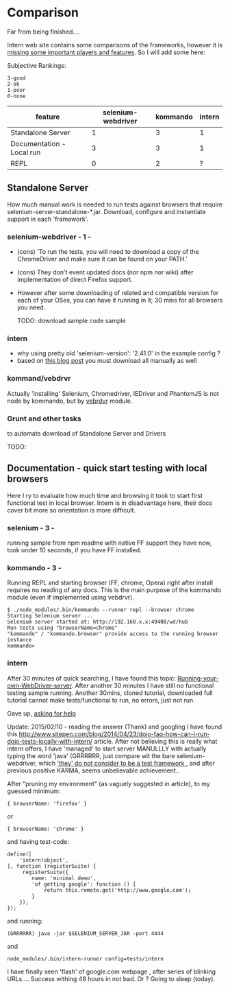 # Comparison

Far from being finished....

Intern web site contains some comparisons of the frameworks, however
it is [missing some important players and features](https://github.com/theintern/intern/issues/346). 
So I will add some here:

Subjective Rankings:

	3-good
	2-ok
	1-poor
	0-none


| feature 							|	selenium-webdriver	| kommando 	| intern 	|
|-------- 							|------------------		|-----		|--------	|
| Standalone Server  				| 1						| 3			| 1			|
| Documentation - Local run 		| 3 					| 3			| 1			|
| REPL								| 0 					| 2			| ?			|		


## Standalone Server
How much manual work is needed to run 
tests against browsers that require selenium-server-standalone-*.jar.
Download, configure and instantiate support in each 'framework'.

### selenium-webdriver - 1 -

- (cons) 'To run the tests, you will need to download a copy of the ChromeDriver and make sure it can be found on your PATH.'
- (cons) They don't event updated docs (nor npm nor wiki) after implementation of direct Firefox support.
- However after some downloading of related and compatible version for each of your OSes, you can have it running in lt; 30 mins for all browsers you need.

	TODO: download sample code sample

### intern

- why using pretty old 'selenium-version': '2.41.0' in the example config ?
- based on [this blog post](http://www.sitepen.com/blog/2014/05/23/how-can-i-debug-intern-tests/) you must download all manually as well

### kommand/vebdrvr
Actually 'installing'  Selenium, Chromedriver, IEDriver and PhantomJS is not node by kommando, but by
[vebrdvr](https://github.com/uxebu/webdrvr) module.

### Grunt and other tasks 
to automate download of Standalone Server and Drivers 

TODO:

## Documentation - quick start testing with local browsers
Here I ry to evaluate how much time and browsing it took to start first functional test 
in local browser. Intern is in disadvantage here, their docs cover bit more so orientation is more difficult.

### selenium - 3 - 
running sample from npm readme with native FF support they have now, took under 10 seconds, 
if you have FF installed.

### kommando - 3 -

Running REPL and starting browser (FF, chrome, Opera) right after install requires no reading of any docs.
This is the main purpose of the kommando module (even if implemented using vebdrvr). 

	$ ./node_modules/.bin/kommando --runner repl --browser chrome
	Starting Selenium server ...
	Selenium server started at: http://192.168.x.x:49408/wd/hub
	Run tests using "browserName=chrome"
	"kommando" / "kommando.browser" provide access to the running browser instance
	kommando>

### intern

After 30 minutes of quick searching, I have found this topic:
[Running-your-own-WebDriver-server](https://github.com/theintern/intern/wiki/Running-your-own-WebDriver-server).
After another 30 minutes I have still no functional testing sample running.
Another 30mins, cloned tutorial, downloaded full tutorial cannot make tests/functional to run, no errors, just not run.

Gave up, [asking for help ](https://github.com/theintern/intern/issues/347)

Update: 2015/02/10 -  reading the answer (Thank) and googling I have found this
<http://www.sitepen.com/blog/2014/04/23/dojo-faq-how-can-i-run-dojo-tests-locally-with-intern/> article.
After not believing this is really what intern offers, 
I have 'managed' to start server MANULLLY with actually typing the word 'java' 
(GRRRRRR, just compare wit the bare selenium-webdriver, 
which [ 'they' do not consider to be a test framework ](https://github.com/theintern/intern/issues/346#issuecomment-73727973), and after previous positive KARMA, seems unbelievable achievement..

After "pruning my environment" (as vaguely suggested in article), to my guessed minimum:

	{ browserName: 'firefox' }

or 

	{ browserName: 'chrome' }

and having test-code:

	define([
		'intern!object',
	], function (registerSuite) {
	     registerSuite({
	        name: 'minimal demo',
	        'of getting google': function () {
	            return this.remote.get('http://www.google.com');
	        }
	    });
	});	

and running:

	(GRRRRRR) java -jar $SELENIUM_SERVER_JAR -port 4444

and 
	
	node_modules/.bin/intern-runner config=tests/intern


I have finally seen 'flash' of google.com webpage , 
after series of blinking URLs....
Success withing 48 hours in not bad. Or ? Going to sleep (today).

<!-- ;-)))))
## Bullshit and 'flame war starters'

- How popular is intern on stackoverflow (propagated by SitePen, Dojo, Snover, .... team as support channel) - ha ha ha, just in case I do not include stats nor question nor answers.... but is is joke compared to community around something 'real'
-->












